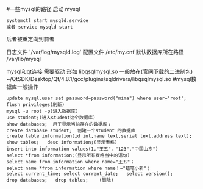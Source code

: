 #一些mysql的路径
启动 mysql   

	systemctl start mysqld.service
	或者 service mysqld start
后者被重定向到前者	
	
日志文件 '/var/log/mysqld.log' 
配置文件 /etc/my.cnf 
默认数据库所在路径 /var/lib/mysql

mysql和qt连接 需要驱动 形如 libqsqlmysql.so
一般放在(官网下载的二进制包) 
~/QtSDK/Desktop/Qt/4.8.1/gcc/plugins/sqldrivers/libqsqlmysql.so
#mysql数据库一般操作

	update mysql.user set password=password("mima") where user='root';
	flush privileges(刷新)
	mysql -u root -p(进入数据库)
	use student;(进入student这个数据库)
	show databases;  用于显示当前存在的数据库；
	create database student;  创建一个student 的数据库
	create table information(id int,name text,serial text,address text);
	show tables;   desc information;(显示表格)
	insert into information values(1,"王五"，"123","中国山东")
	select *from information;(显示所有表格当中的语句)
	select name from information where name="王五"；
	select name *from information where name！="蜡笔小新"；
	select current_time; select current_date;   select version();
	drop databases;   drop tables;    (删除)
